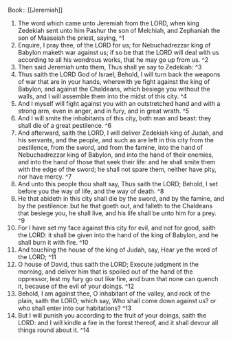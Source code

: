  Book:: [[Jeremiah]]
 1. The word which came unto Jeremiah from the LORD, when king Zedekiah sent unto him Pashur the son of Melchiah, and Zephaniah the son of Maaseiah the priest, saying, ^1
 2. Enquire, I pray thee, of the LORD for us; for Nebuchadrezzar king of Babylon maketh war against us; if so be that the LORD will deal with us according to all his wondrous works, that he may go up from us. ^2
 3. Then said Jeremiah unto them, Thus shall ye say to Zedekiah: ^3
 4. Thus saith the LORD God of Israel; Behold, I will turn back the weapons of war that are in your hands, wherewith ye fight against the king of Babylon, and against the Chaldeans, which besiege you without the walls, and I will assemble them into the midst of this city. ^4
 5. And I myself will fight against you with an outstretched hand and with a strong arm, even in anger, and in fury, and in great wrath. ^5
 6. And I will smite the inhabitants of this city, both man and beast: they shall die of a great pestilence. ^6
 7. And afterward, saith the LORD, I will deliver Zedekiah king of Judah, and his servants, and the people, and such as are left in this city from the pestilence, from the sword, and from the famine, into the hand of Nebuchadrezzar king of Babylon, and into the hand of their enemies, and into the hand of those that seek their life: and he shall smite them with the edge of the sword; he shall not spare them, neither have pity, nor have mercy. ^7
 8. And unto this people thou shalt say, Thus saith the LORD; Behold, I set before you the way of life, and the way of death. ^8
 9. He that abideth in this city shall die by the sword, and by the famine, and by the pestilence: but he that goeth out, and falleth to the Chaldeans that besiege you, he shall live, and his life shall be unto him for a prey. ^9
 10. For I have set my face against this city for evil, and not for good, saith the LORD: it shall be given into the hand of the king of Babylon, and he shall burn it with fire. ^10
 11. And touching the house of the king of Judah, say, Hear ye the word of the LORD; ^11
 12. O house of David, thus saith the LORD; Execute judgment in the morning, and deliver him that is spoiled out of the hand of the oppressor, lest my fury go out like fire, and burn that none can quench it, because of the evil of your doings. ^12
 13. Behold, I am against thee, O inhabitant of the valley, and rock of the plain, saith the LORD; which say, Who shall come down against us? or who shall enter into our habitations? ^13
 14. But I will punish you according to the fruit of your doings, saith the LORD: and I will kindle a fire in the forest thereof, and it shall devour all things round about it. ^14
